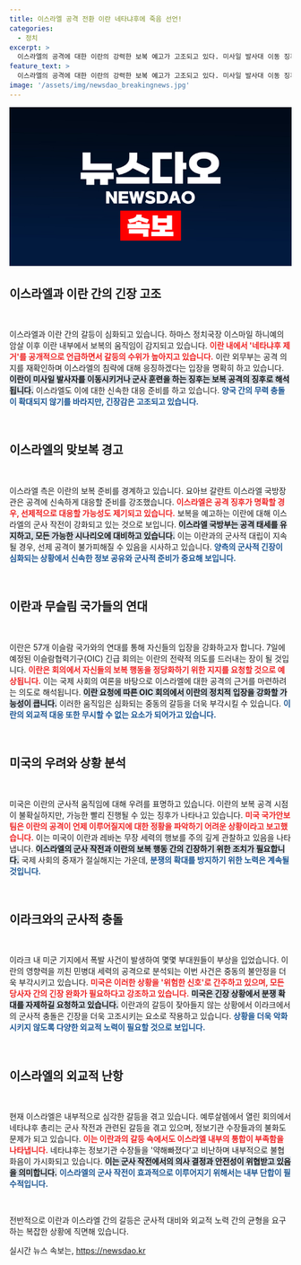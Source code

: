 ```yaml
---
title: 이스라엘 공격 전환 이란 네타냐후에 죽음 선언!
categories:
  - 정치
excerpt: >
  이스라엘의 공격에 대한 이란의 강력한 보복 예고가 고조되고 있다. 미사일 발사대 이동 징후와 함께, 이슬람 57개국의 긴급회의가 열리며 이란의 지지를 예고하자 긴장감이 극대화되고 있다.
feature_text: >
  이스라엘의 공격에 대한 이란의 강력한 보복 예고가 고조되고 있다. 미사일 발사대 이동 징후와 함께, 이슬람 57개국의 긴급회의가 열리며 이란의 지지를 예고하자 긴장감이 극대화되고 있다.
image: '/assets/img/newsdao_breakingnews.jpg'
---
```


<p><img src="/assets/img/newsdao_breakingnews.jpg" alt="ontimetimes 속보" /></p>

<h2 data-ke-size="size26">이스라엘과 이란 간의 긴장 고조</h2>

<p data-ke-size="size16">&nbsp;</p>

<p>이스라엘과 이란 간의 갈등이 심화되고 있습니다. 하마스 정치국장 이스마일 하니예의 암살 이후 이란 내부에서 보복의 움직임이 감지되고 있습니다. <b><span style="color: #ee2323;">이란 내에서 '네타냐후 제거'를 공개적으로 언급하면서 갈등의 수위가 높아지고 있습니다.</span></b> 이란 외무부는 공격 의지를 재확인하며 이스라엘의 침략에 대해 응징하겠다는 입장을 명확히 하고 있습니다. <b><span style="background-color: #21538527;">이란이 미사일 발사자를 이동시키거나 군사 훈련을 하는 징후는 보복 공격의 징후로 해석됩니다.</span></b> 이스라엘도 이에 대한 신속한 대응 준비를 하고 있습니다. <b><span style="color: #1a5490;">양국 간의 무력 충돌이 확대되지 않기를 바라지만, 긴장감은 고조되고 있습니다.</span></b></p>

<p data-ke-size="size16">&nbsp;</p>

<h2 data-ke-size="size26">이스라엘의 맞보복 경고</h2>

<p data-ke-size="size16">&nbsp;</p>

<p>이스라엘 측은 이란의 보복 준비를 경계하고 있습니다. 요아브 갈란트 이스라엘 국방장관은 공격에 신속하게 대응할 준비를 강조했습니다. <b><span style="color: #ee2323;">이스라엘은 공격 징후가 명확할 경우, 선제적으로 대응할 가능성도 제기되고 있습니다.</span></b> 보복을 예고하는 이란에 대해 이스라엘의 군사 작전이 강화되고 있는 것으로 보입니다. <b><span style="background-color: #21538527;">이스라엘 국방부는 공격 태세를 유지하고, 모든 가능한 시나리오에 대비하고 있습니다.</span></b> 이는 이란과의 군사적 대립이 지속될 경우, 선제 공격이 불가피해질 수 있음을 시사하고 있습니다. <b><span style="color: #1a5490;">양측의 군사적 긴장이 심화되는 상황에서 신속한 정보 공유와 군사적 준비가 중요해 보입니다.</span></b></p>

<p data-ke-size="size16">&nbsp;</p>

<h2 data-ke-size="size26">이란과 무슬림 국가들의 연대</h2>

<p data-ke-size="size16">&nbsp;</p>

<p>이란은 57개 이슬람 국가와의 연대를 통해 자신들의 입장을 강화하고자 합니다. 7일에 예정된 이슬람협력기구(OIC) 긴급 회의는 이란의 전략적 의도를 드러내는 장이 될 것입니다. <b><span style="color: #ee2323;">이란은 회의에서 자신들의 보복 행동을 정당화하기 위한 지지를 요청할 것으로 예상됩니다.</span></b> 이는 국제 사회의 여론을 바탕으로 이스라엘에 대한 공격의 근거를 마련하려는 의도로 해석됩니다. <b><span style="background-color: #21538527;">이란 요청에 따른 OIC 회의에서 이란의 정치적 입장을 강화할 가능성이 큽니다.</span></b> 이러한 움직임은 심화되는 중동의 갈등을 더욱 부각시킬 수 있습니다. <b><span style="color: #1a5490;">이란의 외교적 대응 또한 무시할 수 없는 요소가 되어가고 있습니다.</span></b></p>

<p data-ke-size="size16">&nbsp;</p>

<h2 data-ke-size="size26">미국의 우려와 상황 분석</h2>

<p data-ke-size="size16">&nbsp;</p>

<p>미국은 이란의 군사적 움직임에 대해 우려를 표명하고 있습니다. 이란의 보복 공격 시점이 불확실하지만, 가능한 빨리 진행될 수 있는 징후가 나타나고 있습니다. <b><span style="color: #ee2323;">미국 국가안보팀은 이란의 공격이 언제 이루어질지에 대한 정황을 파악하기 어려운 상황이라고 보고했습니다.</span></b> 이는 미국이 이란과 레바논 무장 세력의 행보를 주의 깊게 관찰하고 있음을 나타냅니다. <b><span style="background-color: #21538527;">이스라엘의 군사 작전과 이란의 보복 행동 간의 긴장하기 위한 조치가 필요합니다.</span></b> 국제 사회의 중재가 절실해지는 가운데, <b><span style="color: #1a5490;">분쟁의 확대를 방지하기 위한 노력은 계속될 것입니다.</span></b></p>

<p data-ke-size="size16">&nbsp;</p>

<h2 data-ke-size="size26">이라크와의 군사적 충돌</h2>

<p data-ke-size="size16">&nbsp;</p>

<p>이라크 내 미군 기지에서 폭발 사건이 발생하여 몇몇 부대원들이 부상을 입었습니다. 이란의 영향력을 끼친 민병대 세력의 공격으로 분석되는 이번 사건은 중동의 불안정을 더욱 부각시키고 있습니다. <b><span style="color: #ee2323;">미국은 이러한 상황을 '위험한 신호'로 간주하고 있으며, 모든 당사자 간의 긴장 완화가 필요하다고 강조하고 있습니다.</span></b> <b><span style="background-color: #21538527;">미국은 긴장 상황에서 분쟁 확대를 자제하길 요청하고 있습니다.</span></b> 이란과의 갈등이 잦아들지 않는 상황에서 이라크에서의 군사적 충돌은 긴장을 더욱 고조시키는 요소로 작용하고 있습니다. <b><span style="color: #1a5490;">상황을 더욱 악화시키지 않도록 다양한 외교적 노력이 필요할 것으로 보입니다.</span></b></p>

<p data-ke-size="size16">&nbsp;</p>

<h2 data-ke-size="size26">이스라엘의 외교적 난항</h2>

<p data-ke-size="size16">&nbsp;</p>

<p>현재 이스라엘은 내부적으로 심각한 갈등을 겪고 있습니다. 예루살렘에서 열린 회의에서 네타냐후 총리는 군사 작전과 관련된 갈등을 겪고 있으며, 정보기관 수장들과의 불화도 문제가 되고 있습니다. <b><span style="color: #ee2323;">이는 이란과의 갈등 속에서도 이스라엘 내부의 통합이 부족함을 나타냅니다.</span></b> 네타냐후는 정보기관 수장들을 '약해빠졌다'고 비난하며 내부적으로 불협화음이 가시화되고 있습니다. <b><span style="background-color: #21538527;">이는 군사 작전에서의 의사 결정과 안전성이 위협받고 있음을 의미합니다.</span></b> <b><span style="color: #1a5490;">이스라엘의 군사 작전이 효과적으로 이루어지기 위해서는 내부 단합이 필수적입니다.</span></b></p>

<p data-ke-size="size16">&nbsp;</p>

<p>전반적으로 이란과 이스라엘 간의 갈등은 군사적 대비와 외교적 노력 간의 균형을 요구하는 복잡한 상황에 직면해 있습니다.</p>
실시간 뉴스 속보는, <a href="https://newsdao.kr" rel="dofollow">https://newsdao.kr</a>


